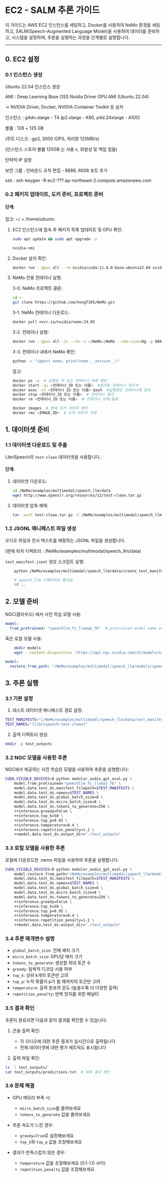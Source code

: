 # EC2 - SALM 추론 가이드

이 가이드는 AWS EC2 인스턴스를 세팅하고, Docker를 사용하여 NeMo 환경을 세팅하고, SALM(Speech-Augmented Language Model)을 사용하여 데이터를 준비하고, 시스템을 설정하며, 추론을 실행하는 과정을 단계별로 설명합니다.

---

## 0. EC2 설정

### 0.1 인스턴스 생성
Ubuntu 22.04 인스턴스 생성

AMI : Deep Learning Base OSS Nvidia Driver GPU AMI (Ubuntu 22.04)

-> NVIDIA Driver, Docker, NVIDIA Container Toolkit 등 설치

인스턴스 : g4dn.xlarge - T4 (p2.xlarge - K80, p4d.24xlarge - A100)

볼륨 : 128 + 125 GB

(루트 디스크 : gp3, 3000 IOPS, 처리량 125MB/s)

(인스턴스 스토어 볼륨 125GB 는 사용 x, 휘발성 및 백업 힘듦)

탄력적 IP 설정

보안 그룹 : 인바운드 규칙 편집 - 8888, 6006 포트 추가

ssh : ssh-keygen -R ec2-???.ap-northeast-2.compute.amazonaws.com

### 0.2 패키지 업데이트, 도커 준비, 프로젝트 준비
#### 단계:

참고: ~/ = /home/ubuntu

1. EC2 인스턴스에 접속 후 패키지 목록 업데이트 및 GPU 확인:

    ```bash
    sudo apt update && sudo apt upgrade -y
    ```

    ```bash
    nvidia-smi
    ```

2. Docker 설치 확인:

    ```bash
    docker run --gpus all --rm nvidia/cuda:11.8.0-base-ubuntu22.04 nvidia-smi
    ```

3. NeMo 전용 컨테이너 실행:

    3-0. NeMo 프로젝트 클론:

    ```bash
    cd ~
    git clone https://github.com/hong7395/NeMo.git
    ```

    3-1. NeMo 컨테이너 다운로드:

    ```bash
    docker pull nvcr.io/nvidia/nemo:24.05
    ```

    3-2. 컨테이너 실행:

    ```bash
    docker run --gpus all -it --rm -v ~/NeMo:/NeMo --shm-size=8g -p 8888:8888 -p 6006:6006 --ulimit memlock=-1 --ulimit stack=67108864 nvcr.io/nvidia/nemo:24.05
    ```

    3-3. 컨테이너 내에서 NeMo 확인:

    ```bash
    python -c "import nemo; print(nemo.__version__)"
    ```

    참고:

    ```bash
    docker ps -a  # 실행된 적 있는 컨테이너 목록 확인
    docker start -ai <컨테이너_ID 또는 이름>  #중지된 컨테이너 재시작
    docker exec -it <컨테이너 ID 또는 이름> bash  #실행중인 컨테이너에 접속
    docker stop <컨테이너_ID 또는 이름>  # 컨테이너 중지
    docker rm <컨테이너_ID 또는 이름>  # 컨테이너 삭제/종료

    docker images  # 현재 도커 이미지 확인
    docker rmi <IMAGE_ID>  # 도커 이미지 삭제
    ```

## 1. 데이터셋 준비

### 1.1 데이터셋 다운로드 및 추출
LibriSpeech의 `test-clean` 데이터셋을 사용합니다.

#### 단계:
1. 데이터셋 다운로드:
    ```bash
    cd /NeMo/examples/multimodal/speech_llm/data
    wget http://www.openslr.org/resources/12/test-clean.tar.gz
    ```
2. 데이터셋 압축 해제:
    ```bash
    tar -xvzf test-clean.tar.gz -C /NeMo/examples/multimodal/speech_llm/data
    ```
### 1.2 JSONL 매니페스트 파일 생성
오디오 파일과 전사 텍스트를 매핑하는 JSONL 파일을 생성합니다.

(현재 위치 디렉토리 : /NeMo/examples/multimodal/speech_llm/data)

`test_manifest.jsonl` 생성 스크립트 실행:
```bash
    python /NeMo/examples/multimodal/speech_llm/data/create_test_manifest.py

    # speech_llm 디렉터리로 돌아감
    cd ..
```
## 2. 모델 준비
NGC(클라우드) 에서 사전 학습 모델 사용:
```yaml
model:
  from_pretrained: "speechllm_fc_llama2_7b"  # pretrained model name on NGC or HF
```

혹은 로컬 모델 사용:
```bash
    mkdir models
    wget --content-disposition 'https://api.ngc.nvidia.com/v2/models/org/nvidia/team/nemo/speechllm_fc_llama2_7b/1.23.1/files?redirect=true&path=speechllm_fc_llama2_7b.nemo' -O ./models/speechllm_fc_llama2_7b.nemo
```
```yaml
model:
  restore_from_path: "/NeMo/examples/multimodal/speech_llm/models/speechllm_fc_llama2_7b.nemo" # Path to an existing .nemo model you wish to add new tasks to or run inference with
```

## 3. 추론 실행

### 3.1 기본 설정
1. 테스트 데이터셋 매니페스트 경로 설정:
```bash
TEST_MANIFESTS="[/NeMo/examples/multimodal/speech_llm/data/test_manifest.jsonl]"
TEST_NAMES="[librispeech-test-clean]"
```

2. 출력 디렉토리 생성:
```bash
mkdir -p test_outputs
```

### 3.2 NGC 모델을 사용한 추론
NGC에서 제공하는 사전 학습된 모델을 사용하여 추론을 실행합니다:

```bash
CUDA_VISIBLE_DEVICES=0 python modular_audio_gpt_eval.py \
    model.from_pretrained="speechllm_fc_llama2_7b" \
    model.data.test_ds.manifest_filepath=$TEST_MANIFESTS \
    model.data.test_ds.names=$TEST_NAMES \
    model.data.test_ds.global_batch_size=8 \
    model.data.test_ds.micro_batch_size=8 \
    model.data.test_ds.tokens_to_generate=256 \
    ++inference.greedy=False \
    ++inference.top_k=50 \
    ++inference.top_p=0.95 \
    ++inference.temperature=0.4 \
    ++inference.repetition_penalty=1.2 \
    ++model.data.test_ds.output_dir="./test_outputs"
```

### 3.3 로컬 모델을 사용한 추론
로컬에 다운로드한 .nemo 파일을 사용하여 추론을 실행합니다:

```bash
CUDA_VISIBLE_DEVICES=0 python modular_audio_gpt_eval.py \
    model.restore_from_path="/NeMo/examples/multimodal/speech_llm/models/speechllm_fc_llama2_7b.nemo" \
    model.data.test_ds.manifest_filepath=$TEST_MANIFESTS \
    model.data.test_ds.names=$TEST_NAMES \
    model.data.test_ds.global_batch_size=8 \
    model.data.test_ds.micro_batch_size=8 \
    model.data.test_ds.tokens_to_generate=256 \
    ++inference.greedy=False \
    ++inference.top_k=50 \
    ++inference.top_p=0.95 \
    ++inference.temperature=0.4 \
    ++inference.repetition_penalty=1.2 \
    ++model.data.test_ds.output_dir="./test_outputs"
```

### 3.4 추론 매개변수 설명
- `global_batch_size`: 전체 배치 크기
- `micro_batch_size`: GPU당 배치 크기
- `tokens_to_generate`: 생성할 최대 토큰 수
- `greedy`: 탐욕적 디코딩 사용 여부
- `top_k`: 상위 k개의 토큰만 고려
- `top_p`: 누적 확률이 p가 될 때까지의 토큰만 고려
- `temperature`: 출력 분포의 온도 (높을수록 더 다양한 출력)
- `repetition_penalty`: 반복 방지를 위한 페널티

### 3.5 결과 확인
추론이 완료되면 다음과 같이 결과를 확인할 수 있습니다:

1. 콘솔 출력 확인:
   - 각 오디오에 대한 추론 결과가 실시간으로 출력됩니다
   - 전체 데이터셋에 대한 평가 메트릭도 표시됩니다

2. 출력 파일 확인:
```bash
ls -l test_outputs/
cat test_outputs/predictions.txt  # 예측 결과 확인
```

### 3.6 문제 해결
- GPU 메모리 부족 시:
  - `micro_batch_size`를 줄여보세요
  - `tokens_to_generate` 값을 줄여보세요
  
- 추론 속도가 느린 경우:
  - `greedy=True`로 설정해보세요
  - `top_k`와 `top_p` 값을 조정해보세요

- 결과가 만족스럽지 않은 경우:
  - `temperature` 값을 조정해보세요 (0.1-1.0 사이)
  - `repetition_penalty` 값을 조정해보세요